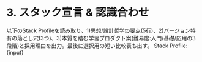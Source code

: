 # 3. スタック宣言 & 認識合わせ
以下のStack Profileを読み取り、1)思想/設計哲学の要点(5行)、2)バージョン特有の落とし穴(3つ)、3)本質を踏む学習プロダクト案(難易度:入門/基礎/応用の3段階)と採用理由を出力。最後に選択用の短い比較表も出す。
Stack Profile:
{input}
